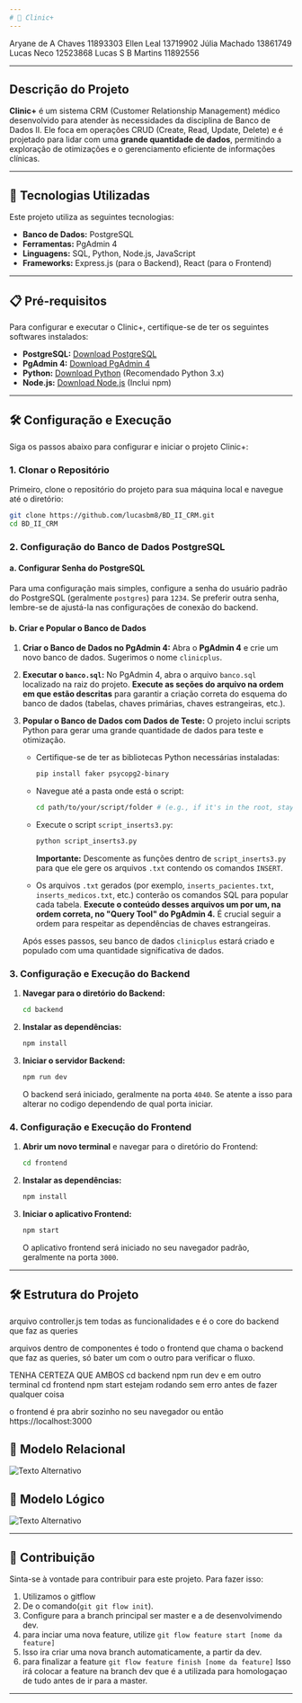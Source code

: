 ```yaml
---
# 📌 Clinic+
---
```


Aryane de A Chaves 11893303
Ellen Leal 13719902
Júlia Machado 13861749
Lucas Neco 12523868
Lucas S B Martins 11892556

---

## Descrição do Projeto

**Clinic+** é um sistema CRM (Customer Relationship Management) médico desenvolvido para atender às necessidades da disciplina de Banco de Dados II. Ele foca em operações CRUD (Create, Read, Update, Delete) e é projetado para lidar com uma **grande quantidade de dados**, permitindo a exploração de otimizações e o gerenciamento eficiente de informações clínicas.

---

## 🚀 Tecnologias Utilizadas

Este projeto utiliza as seguintes tecnologias:

- **Banco de Dados:** PostgreSQL
- **Ferramentas:** PgAdmin 4
- **Linguagens:** SQL, Python, Node.js, JavaScript
- **Frameworks:** Express.js (para o Backend), React (para o Frontend)

---

## 📋 Pré-requisitos

Para configurar e executar o Clinic+, certifique-se de ter os seguintes softwares instalados:

- **PostgreSQL:** [Download PostgreSQL](https://www.postgresql.org/download/)
- **PgAdmin 4:** [Download PgAdmin 4](https://www.pgadmin.org/download/)
- **Python:** [Download Python](https://www.python.org/downloads/) (Recomendado Python 3.x)
- **Node.js:** [Download Node.js](https://nodejs.org/en/download/) (Inclui npm)

---

## 🛠️ Configuração e Execução

Siga os passos abaixo para configurar e iniciar o projeto Clinic+:

### 1\. Clonar o Repositório

Primeiro, clone o repositório do projeto para sua máquina local e navegue até o diretório:

```bash
git clone https://github.com/lucasbm8/BD_II_CRM.git
cd BD_II_CRM
```

### 2\. Configuração do Banco de Dados PostgreSQL

#### a. Configurar Senha do PostgreSQL

Para uma configuração mais simples, configure a senha do usuário padrão do PostgreSQL (geralmente `postgres`) para `1234`. Se preferir outra senha, lembre-se de ajustá-la nas configurações de conexão do backend.

#### b. Criar e Popular o Banco de Dados

1.  **Criar o Banco de Dados no PgAdmin 4:**
    Abra o **PgAdmin 4** e crie um novo banco de dados. Sugerimos o nome `clinicplus`.

2.  **Executar o `banco.sql`:**
    No PgAdmin 4, abra o arquivo `banco.sql` localizado na raiz do projeto. **Execute as seções do arquivo na ordem em que estão descritas** para garantir a criação correta do esquema do banco de dados (tabelas, chaves primárias, chaves estrangeiras, etc.).

3.  **Popular o Banco de Dados com Dados de Teste:**
    O projeto inclui scripts Python para gerar uma grande quantidade de dados para teste e otimização.

    - Certifique-se de ter as bibliotecas Python necessárias instaladas:

      ```bash
      pip install faker psycopg2-binary
      ```

    - Navegue até a pasta onde está o script:

      ```bash
      cd path/to/your/script/folder # (e.g., if it's in the root, stay there)
      ```

    - Execute o script `script_inserts3.py`:

      ```bash
      python script_inserts3.py
      ```

      **Importante:** Descomente as funções dentro de `script_inserts3.py` para que ele gere os arquivos `.txt` contendo os comandos `INSERT`.

    - Os arquivos `.txt` gerados (por exemplo, `inserts_pacientes.txt`, `inserts_medicos.txt`, etc.) conterão os comandos SQL para popular cada tabela. **Execute o conteúdo desses arquivos um por um, na ordem correta, no "Query Tool" do PgAdmin 4.** É crucial seguir a ordem para respeitar as dependências de chaves estrangeiras.

    Após esses passos, seu banco de dados `clinicplus` estará criado e populado com uma quantidade significativa de dados.

### 3\. Configuração e Execução do Backend

1.  **Navegar para o diretório do Backend:**

    ```bash
    cd backend
    ```

2.  **Instalar as dependências:**

    ```bash
    npm install
    ```

3.  **Iniciar o servidor Backend:**

    ```bash
    npm run dev
    ```

    O backend será iniciado, geralmente na porta `4040`. Se atente a isso para alterar no codigo dependendo de qual porta iniciar.

### 4\. Configuração e Execução do Frontend

1.  **Abrir um novo terminal** e navegar para o diretório do Frontend:

    ```bash
    cd frontend
    ```

2.  **Instalar as dependências:**

    ```bash
    npm install
    ```

3.  **Iniciar o aplicativo Frontend:**

    ```bash
    npm start
    ```

    O aplicativo frontend será iniciado no seu navegador padrão, geralmente na porta `3000`.

---

## 🛠️ Estrutura do Projeto

arquivo controller.js tem todas as funcionalidades e é o core do backend que faz as queries

arquivos dentro de componentes é todo o frontend que chama o backend que faz as queries, só bater um com o outro para verificar o fluxo.

TENHA CERTEZA QUE AMBOS cd backend npm run dev e em outro terminal cd frontend npm start estejam rodando sem erro antes de fazer qualquer coisa

o frontend é pra abrir sozinho no seu navegador ou então https://localhost:3000

## 📸 Modelo Relacional

![Texto Alternativo](https://github.com/lucasbm8/BD_II_CRM/blob/feature/melhorias/MODELO%20ER.jpg)

## 📸 Modelo Lógico

![Texto Alternativo](https://github.com/lucasbm8/BD_II_CRM/blob/feature/melhorias/modelo%20logico.jpg)

---

## 🤝 Contribuição

Sinta-se à vontade para contribuir para este projeto. Para fazer isso:

1.  Utilizamos o gitflow
2.  De o comando(`git git flow init`).
3.  Configure para a branch principal ser master e a de desenvolvimendo dev.
4.  para inciar uma nova feature, utilize `git flow feature start [nome da feature]`
5.  Isso ira criar uma nova branch automaticamente, a partir da dev.
6.  para finalizar a feature `git flow feature finish [nome da feature]`
    Isso irá colocar a feature na branch dev que é a utilizada para homologaçao de tudo antes de ir para a master.

---
